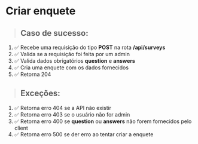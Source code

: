 # Criar enquete

> ## Caso de sucesso:
1. ✅ Recebe uma requisição do tipo **POST** na rota **/api/surveys**
1. ✅ Valida se a requisição foi feita por um admin
1. ✅ Valida dados obrigatórios **question** e **answers**
1. ✅ Cria uma enquete com os dados fornecidos
1. ✅ Retorna 204
> ## Exceções:
1. ✅ Retorna erro 404 se a API não existir
1. ✅ Retorna erro 403 se o usuário não for admin
1. ✅ Retorna erro 400 se **question** ou **answers** não forem fornecidos pelo client
1. ✅ Retorna erro 500 se der erro ao tentar criar a enquete